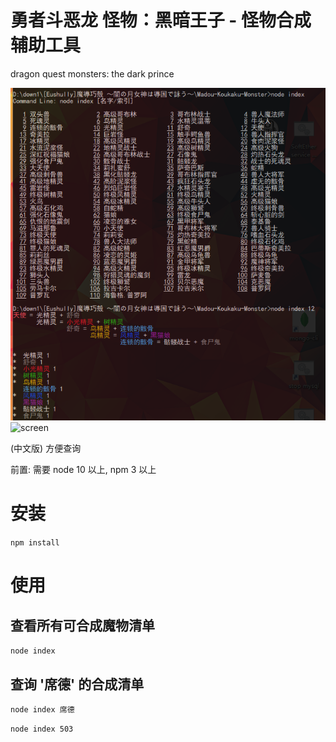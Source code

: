 # 勇者斗恶龙 怪物：黑暗王子 - 怪物合成辅助工具

dragon quest monsters: the dark prince


![screen](https://github.com/yanmingsohu/Madou-Koukaku-Monster/blob/master/screen1.png)
![screen](https://github.com/yanmingsohu/Madou-Koukaku-Monster/blob/master/screen2.png)

(中文版) 方便查询

前置: 需要 node 10 以上, npm 3 以上


# 安装

`npm install`


# 使用

## 查看所有可合成魔物清单

`node index`

## 查询 '席德' 的合成清单

`node index 席德`

`node index 503`